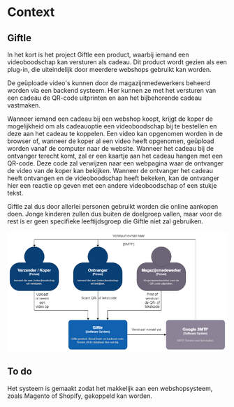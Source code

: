 # Context

## Giftle

In het kort is het project Giftle een product, waarbij iemand een videoboodschap kan versturen als cadeau. Dit product wordt gezien als een plug-in, die uiteindelijk door meerdere webshops gebruikt kan worden.

De geüploade video's kunnen door de magazijnmedewerkers beheerd worden via een backend systeem. Hier kunnen ze met het versturen van een cadeau de QR-code uitprinten en aan het bijbehorende cadeau vastmaken.

Wanneer iemand een cadeau bij een webshop koopt, krijgt de koper de mogelijkheid om als cadeauoptie een videoboodschap bij te bestellen en deze aan het cadeau te koppelen. Een video kan opgenomen worden in de browser of, wanneer de koper al een video heeft opgenomen, geüpload worden vanaf de computer naar de website. Wanneer het cadeau bij de ontvanger terecht komt, zal er een kaartje aan het cadeau hangen met een QR-code. Deze code zal verwijzen naar een webpagina waar de ontvanger de video van de koper kan bekijken. Wanneer de ontvanger het cadeau heeft ontvangen en de videoboodschap heeft bekeken, kan de ontvanger hier een reactie op geven met een andere videoboodschap of een stukje tekst.

Giftle zal dus door allerlei personen gebruikt worden die online aankopen doen. Jonge kinderen zullen dus buiten de doelgroep vallen, maar voor de rest is er geen specifieke leeftijdsgroep die Giftle niet zal gebruiken.

![system_context_diagram](assets/software_architecture/system_context_diagram.png "System Context diagram")

## To do

Het systeem is gemaakt zodat het makkelijk aan een webshopsysteem, zoals Magento of Shopify, gekoppeld kan worden.
